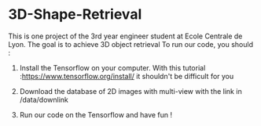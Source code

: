 # 3D-Shape-Retrieval

This is one project of the 3rd year engineer student at Ecole Centrale de Lyon.
The goal is to achieve 3D object retrieval
To run our code, you should :

1. Install the Tensorflow on your computer. With this tutorial :https://www.tensorflow.org/install/ it shouldn't be difficult for you

2. Download the database of 2D images with multi-view with the link in /data/downlink

3. Run our code on the Tensorflow and have fun !
